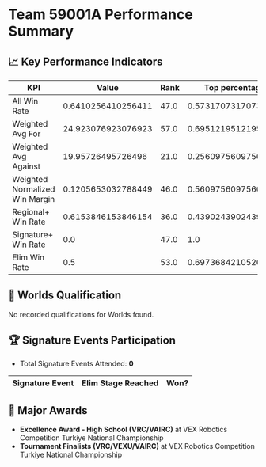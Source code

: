 # Team 59001A Performance Summary

## 📈 Key Performance Indicators
| KPI | Value | Rank | Top percentage |
| --- | ----- | ---- | ----- |
| All Win Rate | 0.6410256410256411 | 47.0 | 0.573170731707317 |
| Weighted Avg For | 24.923076923076923 | 57.0 | 0.6951219512195121 |
| Weighted Avg Against | 19.95726495726496 | 21.0 | 0.25609756097560976 |
| Weighted Normalized Win Margin | 0.1205653032788449 | 46.0 | 0.5609756097560976 |
| Regional+ Win Rate | 0.6153846153846154 | 36.0 | 0.43902439024390244 |
| Signature+ Win Rate | 0.0 | 47.0 | 1.0 |
| Elim Win Rate | 0.5 | 53.0 | 0.6973684210526315 |


## 🎯 Worlds Qualification
No recorded qualifications for Worlds found.

## 🏆 Signature Events Participation
- Total Signature Events Attended: **0**

| Signature Event | Elim Stage Reached | Won? |
|:----------------|:-------------------|:----|


## 🥇 Major Awards
- **Excellence Award - High School (VRC/VAIRC)** at VEX Robotics Competition Turkiye National Championship
- **Tournament Finalists (VRC/VEXU/VAIRC)** at VEX Robotics Competition Turkiye National Championship

